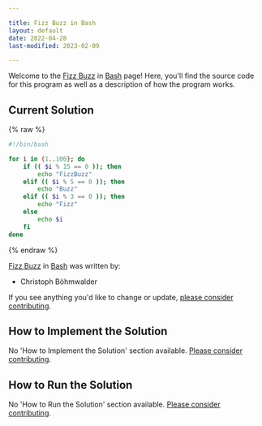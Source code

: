 ```yaml
---

title: Fizz Buzz in Bash
layout: default
date: 2022-04-28
last-modified: 2023-02-09

---
```


Welcome to the [Fizz Buzz](https://sampleprograms.io/projects/fizz-buzz) in [Bash](https://sampleprograms.io/languages/bash) page! Here, you'll find the source code for this program as well as a description of how the program works.

## Current Solution

{% raw %}

```bash
#!/bin/bash

for i in {1..100}; do
    if (( $i % 15 == 0 )); then
        echo "FizzBuzz"
    elif (( $i % 5 == 0 )); then
        echo "Buzz"
    elif (( $i % 3 == 0 )); then
        echo "Fizz"
    else
        echo $i
    fi
done
```

{% endraw %}

[Fizz Buzz](https://sampleprograms.io/projects/fizz-buzz) in [Bash](https://sampleprograms.io/languages/bash) was written by:

- Christoph Böhmwalder

If you see anything you'd like to change or update, [please consider contributing](https://github.com/TheRenegadeCoder/sample-programs).

## How to Implement the Solution

No 'How to Implement the Solution' section available. [Please consider contributing](https://github.com/TheRenegadeCoder/sample-programs-website).

## How to Run the Solution

No 'How to Run the Solution' section available. [Please consider contributing](https://github.com/TheRenegadeCoder/sample-programs-website).